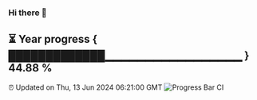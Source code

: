 ### Hi there 👋
⏳ Year progress { █████████████▁▁▁▁▁▁▁▁▁▁▁▁▁▁▁▁▁ } 44.88 %
---
⏰ Updated on Thu, 13 Jun 2024 06:21:00 GMT
![Progress Bar CI](https://github.com/liununu/liununu/workflows/Progress%20Bar%20CI/badge.svg)
